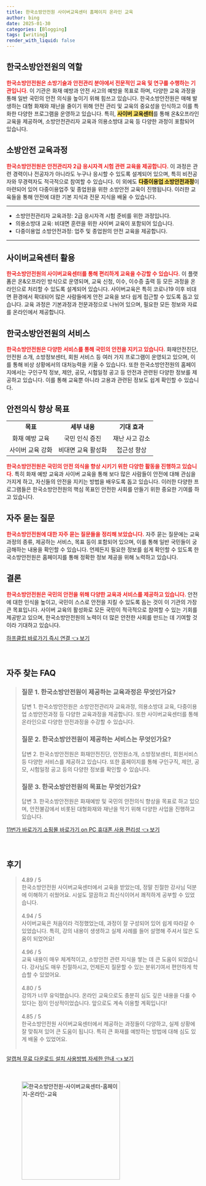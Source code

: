 ```yaml
---
title: 한국소방안전원 사이버교육센터 홈페이지 온라인 교육
author: bing
date: 2025-01-30
categories: [Blogging]
tags: [writing]
render_with_liquid: false
---
```



<h2 id='한국소방안전원의 역할'>한국소방안전원의 역할</h2>

<p><b><span style="color: #ee2323;">한국소방안전원은 소방기술과 안전관리 분야에서 전문적인 교육 및 연구를 수행하는 기관입니다.</span></b> 이 기관은 화재 예방과 안전 사고의 예방을 목표로 하며, 다양한 교육 과정을 통해 일반 국민의 안전 의식을 높이기 위해 힘쓰고 있습니다. 한국소방안전원은 매해 발생하는 대형 화재와 재난을 줄이기 위해 안전 관리 및 교육의 중요성을 인식하고 이를 특화한 다양한 프로그램을 운영하고 있습니다. 특히, <b><span style="background-color: #ffe066;">사이버 교육센터</span></b>를 통해 온&오프라인 교육을 제공하며, 소방안전관리자 교육과 의용소방대 교육 등 다양한 과정이 포함되어 있습니다.</p>

<h2 id='소방안전 교육과정'>소방안전 교육과정</h2>

<p><b><span style="color: #ee2323;">한국소방안전원은 안전관리자 2급 응시자격 시험 관련 교육을 제공합니다.</span></b> 이 과정은 관련 경력이나 전공자가 아니라도 누구나 응시할 수 있도록 설계되어 있으며, 특히 비전공자와 무경력자도 적극적으로 참여할 수 있습니다. 이 외에도 <b><span style="background-color: #ffe066;">다중이용업 소방안전과정</span></b>이 마련되어 있어 다중이용업주 및 종업원을 위한 소방안전 교육이 진행됩니다. 이러한 교육들을 통해 안전에 대한 기본 지식과 전문 지식을 배울 수 있습니다.</p>

<hr />

<ul>
    <li>소방안전관리자 교육과정: 2급 응시자격 시험 준비를 위한 과정입니다.</li>
    <li>의용소방대 교육: 비대면 훈련을 위한 사이버 교육이 포함되어 있습니다.</li>
    <li>다중이용업 소방안전과정: 업주 및 종업원의 안전 교육을 제공합니다.</li>
</ul>

<hr />

<h2 id='사이버교육센터 활용'>사이버교육센터 활용</h2>

<p><b><span style="color: #ee2323;">한국소방안전원의 사이버교육센터를 통해 편리하게 교육을 수강할 수 있습니다.</span></b> 이 플랫폼은 온&오프라인 방식으로 운영되며, 교육 신청, 이수, 이수증 출력 등 모든 과정을 온라인으로 처리할 수 있도록 설계되어 있습니다. 사이버교육은 특히 코로나19 이후 비대면 환경에서 확대되어 많은 사람들에게 안전 교육을 보다 쉽게 접근할 수 있도록 돕고 있습니다. 교육 과정은 기본과정과 전문과정으로 나뉘어 있으며, 필요한 모든 정보와 자료를 온라인에서 제공합니다.</p>

<h2 id='한국소방안전원의 서비스'>한국소방안전원의 서비스</h2>

<p><b><span style="color: #ee2323;">한국소방안전원은 다양한 서비스를 통해 국민의 안전을 지키고 있습니다.</span></b> 화재안전진단, 안전원 소개, 소방정보센터, 회원 서비스 등 여러 가지 프로그램이 운영되고 있으며, 이를 통해 비상 상황에서의 대처능력을 키울 수 있습니다. 또한 한국소방안전원의 홈페이지에서는 구인구직 정보, 제안, 공모, 시험일정 공고 등 안전과 관련된 다양한 정보를 제공하고 있습니다. 이를 통해 교육뿐 아니라 고용과 관련된 정보도 쉽게 확인할 수 있습니다.</p>

<h2 id='안전의식 향상 목표'>안전의식 향상 목표</h2>

<table>
    <tr>
        <td style="text-align: center; height: 17px;"><b>목표</b></td>
        <td style="text-align: center; height: 17px;"><b>세부 내용</b></td>
        <td style="text-align: center; height: 17px;"><b>기대 효과</b></td>
    </tr>
    <tr>
        <td style="text-align: center; height: 17px;">화재 예방 교육</td>
        <td style="text-align: center; height: 17px;">국민 인식 증진</td>
        <td style="text-align: center; height: 17px;">재난 사고 감소</td>
    </tr>
    <tr>
        <td style="text-align: center; height: 17px;">사이버 교육 강화</td>
        <td style="text-align: center; height: 17px;">비대면 교육 활성화</td>
        <td style="text-align: center; height: 17px;">접근성 향상</td>
    </tr>
</table>

<p><b><span style="color: #ee2323;">한국소방안전원은 국민의 안전 의식을 향상 시키기 위한 다양한 활동을 진행하고 있습니다.</span></b> 특히 화재 예방 교육과 사이버 교육을 통해 보다 많은 사람들이 안전에 대해 관심을 가지게 하고, 자신들의 안전을 지키는 방법을 배우도록 돕고 있습니다. 이러한 다양한 프로그램들은 한국소방안전원의 핵심 목표인 안전한 사회를 만들기 위한 중요한 기여를 하고 있습니다.</p>

<h2 id='FAQ'>자주 묻는 질문</h2>

<p><b><span style="color: #ee2323;">한국소방안전원에 대한 자주 묻는 질문들을 정리해 보았습니다.</span></b> 자주 묻는 질문에는 교육 과정의 종류, 제공하는 서비스, 목표 등이 포함되어 있으며, 이를 통해 일반 국민들이 궁금해하는 내용을 확인할 수 있습니다. 언제든지 필요한 정보를 쉽게 확인할 수 있도록 한국소방안전원은 홈페이지를 통해 정확한 정보 제공을 위해 노력하고 있습니다.</p>

<h2 id='결론'>결론</h2>

<p><b><span style="color: #ee2323;">한국소방안전원은 국민의 안전을 위해 다양한 교육과 서비스를 제공하고 있습니다.</span></b> 안전에 대한 인식을 높이고, 국민이 스스로 안전을 지킬 수 있도록 돕는 것이 이 기관의 가장 큰 목표입니다. 사이버 교육의 활성화로 모든 국민이 적극적으로 참여할 수 있는 기회를 제공받고 있으며, 한국소방안전원의 노력이 더 많은 안전한 사회를 만드는 데 기여할 것이라 기대하고 있습니다.</p>


<p><a class="click-button" title="하프클럽 바로가기 즉시 연결" href="https://purplelist.github.io/posts/%ED%95%98%ED%94%84%ED%81%B4%EB%9F%BD-%EB%B0%94%EB%A1%9C%EA%B0%80%EA%B8%B0-%EC%A6%89%EC%8B%9C-%EC%97%B0%EA%B2%B0/" rel="dofollow">하프클럽 바로가기 즉시 연결 👈 보기</a></p><br>
<h2 id='자주_찾는_FAQ'>자주 찾는 FAQ</h2>
<div itemscope="" itemtype="https://schema.org/FAQPage"> 
<blockquote> 
<div itemscope="" itemprop="mainEntity" itemtype="https://schema.org/Question"> 
<h3 itemprop="name">질문 1. 한국소방안전원이 제공하는 교육과정은 무엇인가요?</h3> 
<div itemscope="" itemprop="acceptedAnswer" itemtype="https://schema.org/Answer"> 
<span itemprop="text"> 
<p>답변 1. 한국소방안전원은 소방안전관리자 교육과정, 의용소방대 교육, 다중이용업 소방안전과정 등 다양한 교육과정을 제공합니다. 또한 사이버교육센터를 통해 온라인으로 다양한 안전과정을 수강할 수 있습니다.</p> 
</span> 
</div> 
</div> 

<div itemscope="" itemprop="mainEntity" itemtype="https://schema.org/Question"> 
<h3 itemprop="name">질문 2. 한국소방안전원이 제공하는 서비스는 무엇인가요?</h3> 
<div itemscope="" itemprop="acceptedAnswer" itemtype="https://schema.org/Answer"> 
<span itemprop="text"> 
<p>답변 2. 한국소방안전원은 화재안전진단, 안전원소개, 소방정보센터, 회원서비스 등 다양한 서비스를 제공하고 있습니다. 또한 홈페이지를 통해 구인구직, 제안, 공모, 시험일정 공고 등의 다양한 정보를 확인할 수 있습니다.</p> 
</span> 
</div> 
</div> 

<div itemscope="" itemprop="mainEntity" itemtype="https://schema.org/Question"> 
<h3 itemprop="name">질문 3. 한국소방안전원의 목표는 무엇인가요?</h3> 
<div itemscope="" itemprop="acceptedAnswer" itemtype="https://schema.org/Answer"> 
<span itemprop="text"> 
<p>답변 3. 한국소방안전원은 화재예방 및 국민의 안전의식 향상을 목표로 하고 있으며, 안전불감에서 비롯된 대형화재와 재난을 막기 위해 다양한 사업을 진행하고 있습니다.</p> 
</span> 
</div> 
</div> 
</blockquote> 
</div>
<p><a class="click-button" title="11번가 바로가기 쇼핑몰 바로가기 on PC 휴대폰 사용 편리성" href="https://purplelist.github.io/posts/11%EB%B2%88%EA%B0%80-%EB%B0%94%EB%A1%9C%EA%B0%80%EA%B8%B0-%EC%87%BC%ED%95%91%EB%AA%B0-%EB%B0%94%EB%A1%9C%EA%B0%80%EA%B8%B0-on-PC-%ED%9C%B4%EB%8C%80%ED%8F%B0-%EC%82%AC%EC%9A%A9-%ED%8E%B8%EB%A6%AC%EC%84%B1/" rel="dofollow">11번가 바로가기 쇼핑몰 바로가기 on PC 휴대폰 사용 편리성 👈 보기</a></p><br>
<h2 id='후기'>후기</h2>
<div itemscope itemtype="https://schema.org/Product">
  <blockquote>
  <div itemprop="review" itemscope itemtype="https://schema.org/Review">
      <div itemprop="reviewRating" itemscope itemtype="https://schema.org/Rating"> <span itemprop="ratingValue">4.89</span> / <span itemprop="bestRating">5</span> </div>
      <span itemprop="reviewBody">한국소방안전원 사이버교육센터에서 교육을 받았는데, 정말 친절한 강사님 덕분에 이해하기 쉬웠어요. 시설도 깔끔하고 최신식이어서 쾌적하게 공부할 수 있었습니다.</span>
  </div>
  <br>
  <div itemprop="review" itemscope itemtype="https://schema.org/Review">
      <div itemprop="reviewRating" itemscope itemtype="https://schema.org/Rating"> <span itemprop="ratingValue">4.94</span> / <span itemprop="bestRating">5</span> </div>
      <span itemprop="reviewBody">사이버교육은 처음이라 걱정했었는데, 과정이 잘 구성되어 있어 쉽게 따라갈 수 있었습니다. 특히, 강의 내용이 생생하고 실제 사례를 들어 설명해 주셔서 많은 도움이 되었어요!</span>
  </div>
  <br>
  <div itemprop="review" itemscope itemtype="https://schema.org/Review">
      <div itemprop="reviewRating" itemscope itemtype="https://schema.org/Rating"> <span itemprop="ratingValue">4.96</span> / <span itemprop="bestRating">5</span> </div>
      <span itemprop="reviewBody">교육 내용이 매우 체계적이고, 소방안전 관련 지식을 쌓는 데 큰 도움이 되었습니다. 강사님도 매우 친절하시고, 언제든지 질문할 수 있는 분위기여서 편안하게 학습할 수 있었어요.</span>
  </div>
  <br>
  <div itemprop="review" itemscope itemtype="https://schema.org/Review">
      <div itemprop="reviewRating" itemscope itemtype="https://schema.org/Rating"> <span itemprop="ratingValue">4.80</span> / <span itemprop="bestRating">5</span> </div>
      <span itemprop="reviewBody">강의가 너무 유익했습니다. 온라인 교육으로도 충분히 심도 깊은 내용을 다룰 수 있다는 점이 인상적이었습니다. 앞으로도 계속 이용할 계획입니다!</span>
  </div>
  <br>
  <div itemprop="review" itemscope itemtype="https://schema.org/Review">
      <div itemprop="reviewRating" itemscope itemtype="https://schema.org/Rating"> <span itemprop="ratingValue">4.85</span> / <span itemprop="bestRating">5</span> </div>
      <span itemprop="reviewBody">한국소방안전원 사이버교육센터에서 제공하는 과정들이 다양하고, 실제 상황에 잘 맞춰져 있어 큰 도움이 됩니다. 특히 큰 화재를 예방하는 방법에 대해 심도 있게 배울 수 있었어요.</span>
  </div>
  <br>
  </blockquote>
</div>
<p><a class="click-button" title="알캡쳐 무료 다운로드 설치 사용방법 자세한 안내" href="https://purplelist.github.io/posts/%EC%95%8C%EC%BA%A1%EC%B3%90-%EB%AC%B4%EB%A3%8C-%EB%8B%A4%EC%9A%B4%EB%A1%9C%EB%93%9C-%EC%84%A4%EC%B9%98-%EC%82%AC%EC%9A%A9%EB%B0%A9%EB%B2%95-%EC%9E%90%EC%84%B8%ED%95%9C-%EC%95%88%EB%82%B4/" rel="dofollow">알캡쳐 무료 다운로드 설치 사용방법 자세한 안내 👈 보기</a></p><br>
<figure class="image"><img src="https://purplelist.github.io/assets/img/thumbnail/한국소방안전원-사이버교육센터-홈페이지-온라인-교육.webp" alt="한국소방안전원-사이버교육센터-홈페이지-온라인-교육" width="256" height="256"></figure>